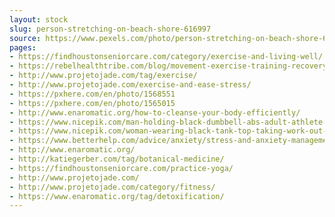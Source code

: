 ```yaml
---
layout: stock
slug: person-stretching-on-beach-shore-616997
source: https://www.pexels.com/photo/person-stretching-on-beach-shore-616997/
pages:
- https://findhoustonseniorcare.com/category/exercise-and-living-well/
- https://rebelhealthtribe.com/blog/movement-exercise-training-recovery/
- http://www.projetojade.com/tag/exercise/
- http://www.projetojade.com/exercise-and-ease-stress/
- https://pxhere.com/en/photo/1568551
- https://pxhere.com/en/photo/1565015
- http://www.enaromatic.org/how-to-cleanse-your-body-efficiently/
- https://www.nicepik.com/man-holding-black-dumbbell-abs-adult-athlete-barbell-black-and-white-black-and-white-free-photo-1322443
- https://www.nicepik.com/woman-wearing-black-tank-top-taking-work-out-athlete-barbell-blurred-background-body-bodybuilder-free-photo-2977
- https://www.betterhelp.com/advice/anxiety/stress-and-anxiety-management-techniques/
- http://www.enaromatic.org/
- http://katiegerber.com/tag/botanical-medicine/
- https://findhoustonseniorcare.com/practice-yoga/
- http://www.projetojade.com/
- http://www.projetojade.com/category/fitness/
- https://www.enaromatic.org/tag/detoxification/
---
```

